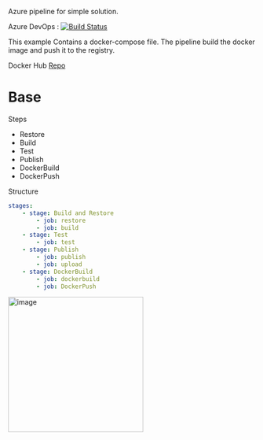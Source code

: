 Azure pipeline for simple solution.

Azure DevOps : [![Build Status](https://dev.azure.com/wistercorp/azure-pipelines/_apis/build/status/BaseDocker?branchName=develop)](https://dev.azure.com/wistercorp/azure-pipelines/_build/latest?definitionId=48&branchName=develop)

This example Contains a docker-compose file. The pipeline build the docker image and push it to the registry.

Docker Hub [Repo](https://hub.docker.com/repository/docker/wister/azure-pipelines)

# Base
Steps

 - Restore
 - Build
 - Test
 - Publish
 - DockerBuild
 - DockerPush

Structure

```yml
stages:
    - stage: Build and Restore
        - job: restore
        - job: build
    - stage: Test
        - job: test
    - stage: Publish
        - job: publish
        - job: upload
    - stage: DockerBuild
        - job: dockerbuild
        - job: DockerPush
```
<img width="275" alt="image" src="https://user-images.githubusercontent.com/19657324/178130746-d715d143-de59-48a1-a183-2f8c2c162c42.png">


